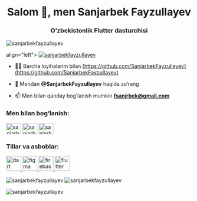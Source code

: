 <h1 align="center">Salom 👋, men Sanjarbek Fayzullayev</h1>
<h3 align="center">O‘zbekistonlik Flutter dasturchisi</h3>

<p align="left"> <img src="[https ://komarev.com/ghpvc/?username=sanjarbekfayzullayev&label=Profile%20views&color=0e75b6&style=flat](https://cdn.pixabay.com/photo/2022/01/30/13/33/github-6980894_1280.png)" alt="sanjarbekfayzullayev" /> </p> <p

align="left"> <a href="https:// github.com/ryo-ma/github-profile-trophy"><img src="https://github-profile-trophy.vercel.app/?username=sanjarbekfayzullayev" alt="sanjarbekfayzullayev" /></a> </p>

- 👨‍💻 Barcha loyihalarim bilan [https://github.com/SanjarbekFayzullayev](https://github.com/SanjarbekFayzullayev)

- 💬 Mendan **@SanjarbekFayzullayev** haqida so‘rang

- 📫 Men bilan qanday bog‘lanish mumkin **fsanjrbek@gmail.com**

<h3 align="left">Men bilan bog‘lanish:</h3>
<p align= "chap">
<a href="https://linkedin.com/in/sanjarbek fayzullayev" target="blank"><img align="center" src="https://raw.githubusercontent.com/rahuldkjain/github-profile- readme-generator/master/src/images/icons/Social/linked-in-alt.svg" alt="sanjarbek fayzullayev" height="30" width="40" /></a> <a href="
https ://fb.com/sanjarbek fayzullayev" target="blank"><img align="center" src="https://raw.githubusercontent.com/rahuldkjain/github-profile-readme-generator/master/src/ images/icons/Social/facebook.svg" alt="sanjarbek fayzullayev" height="30" width="40" /></a>
<a href="https://instagram.com/sanjarbek fayzullayev" target="blank"><img align="center" src="https://raw.githubusercontent.com/rahuldkjain/github-profile-readme- generator/master/src/images/icons/Social/instagram.svg" alt="sanjarbek fayzullayev" height="30" width="40" /></a> </p> <h3 align="left
"

> Tillar va asboblar:</h3>
<p align="left"> <a href="https://dart.dev" target="_blank" rel="noreferrer"> <img src="https://www.vectorlogo.zone/logos/dartlang /dartlang-icon.svg" alt="dart" width="40" height="40"/> </a> <a href="https://www.figma.com/" target="_blank" rel ="noreferrer"> <img src="https://www.vectorlogo.zone/logos/figma/figma-icon.svg" alt="figma" width="40" height="40"/> </a > <a href="https://firebase.google.com/" target="_blank" rel="noreferrer"> <img src="https://www.vectorlogo.zone/logos/firebase/firebase-icon .svg" alt="firebase" width="40" height="40"/> </a> <a href="https://flutter.dev" target="_blank" rel="noreferrer"> <img src="https:/ /www.vectorlogo.zone/logos/flutterio/flutterio-icon.svg" alt="flutter" width="40" height="40"/> </a> </p>

<p><img align="left" src="https://github-readme-stats.vercel.app/api/top-langs?username=sanjarbekfayzullayev&show_icons=true&locale=en&layout=compact" alt="sanjarbekfayzullayev" /> </p>

<p> <img align="center" src="https://github-readme-stats.vercel.app/api?username=sanjarbekfayzullayev&show_icons=true&locale=en" alt="sanjarbekfayzullayev" /> </p>

<p><img align="center" src="https://github-readme-streak-stats.herokuapp.com/?user=sanjarbekfayzullayev&" alt="sanjarbekfayzullayev" /></p>


<!--
**SanjarbekFayzullayev/SanjarbekFayzullayev** is a ✨ _special_ ✨ repository because its `README.md` (this file) appears on your GitHub profile.

Here are some ideas to get you started:

- 🔭 I’m currently working on ...
- 🌱 I’m currently learning ...
- 👯 I’m looking to collaborate on ...
- 🤔 I’m looking for help with ...
- 💬 Ask me about ...
- 📫 How to reach me: ...
- 😄 Pronouns: ...
- ⚡ Fun fact: ...
-->
